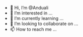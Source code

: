 - 👋 Hi, I’m @Anduali
- 👀 I’m interested in ...
- 🌱 I’m currently learning ...
- 💞️ I’m looking to collaborate on ...
- 📫 How to reach me ...

<!---
Anduali/Anduali is a ✨ special ✨ repository because its `README.md` (this file) appears on your GitHub profile.
You can click the Preview link to take a look at your changes.
--->
